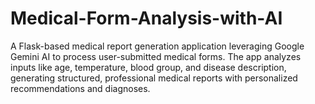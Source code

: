 # Medical-Form-Analysis-with-AI
A Flask-based medical report generation application leveraging Google Gemini AI to process user-submitted medical forms. The app analyzes inputs like age, temperature, blood group, and disease description, generating structured, professional medical reports with personalized recommendations and diagnoses.
